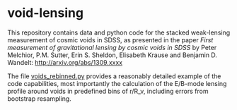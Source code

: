 void-lensing
============

This repository contains data and python code for the stacked weak-lensing measurement of cosmic voids in SDSS, as presented in the paper 
*First measurement of gravitational lensing by cosmic voids in SDSS* by Peter Melchior, P.M. Sutter, Erin S. Sheldon, Elisabeth Krause and Benjamin D. Wandelt:
http://arxiv.org/abs/1309.xxxx

The file [voids_rebinned.py](voids_rebinned.py) provides a reasonably detailed example of the code capabilities, most importantly the calculation of the E/B-mode lensing profile around voids in predefined bins of r/R_v, including errors from bootstrap resampling.